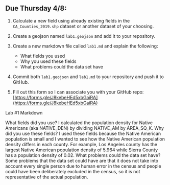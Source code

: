 ## Due Thursday 4/8:

1.  Calculate a new field using already existing fields in the `CA_Counties_2019.shp` dataset or another dataset of your choosing.

2. Create a geojson named `lab1.geojson` and add it to your repository.

3. Create a new markdown file called `lab1.md` and explain the following:
   -  What fields you used
   -  Why you used these fields
   -  What problems could the data set have
4. Commit both `lab1.geojson` and `lab1.md` to your repository and push it to GitHub.
5. Fill out this form so I can associate you with your GitHub repo: [https://forms.gle/J8kebeHEd5xbGaiRA](https://forms.gle/J8kebeHEd5xbGaiRA)


Lab #1 Markdown 

What fields did you use?
   I calculated the population density for Native Americans (aka NATIVE_DEN) by dividing NATIVE_AM by AREA_SQ_K. 
Why did you use these fields?
    I used these fields because the Native American population is small and I wanted to see how the Native American population density differs in each county. For example, Los Angeles county has the largest Native American population density of 5.964 while Sierra County has a population density of 0.02. 
What problems could the data set have?
   Some problems that the data set could have are that it does not take into account every single person due to human error in the census and people could have been deliberately excluded in the census, so it is not representative of the actual population. 